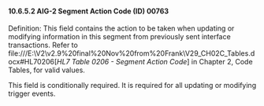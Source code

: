 #### 10.6.5.2 AIG-2 Segment Action Code (ID) 00763

Definition: This field contains the action to be taken when updating or modifying information in this segment from previously sent interface transactions. Refer to file:///E:\V2\v2.9%20final%20Nov%20from%20Frank\V29_CH02C_Tables.docx#HL70206[_HL7 Table 0206 - Segment Action Code_] in Chapter 2, Code Tables, for valid values.

This field is conditionally required. It is required for all updating or modifying trigger events.
